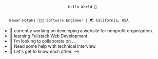                                   Hello World 👋
  
  
       Bawar Hotak| 👩🏻‍💻 Software Engineer | 🌏 California, USA
       
- 🔭 currently working on develeping a website for nonprofit organization.
- 🌱 learning Fullstack Web Development.
- 👯 I’m looking to collaborate on ...
- 🤔 Need some help with technical interview.
- 💭 Let's get to know each other.
-->

<!--
**HotakBawar/HotakBawar** is a ✨ _special_ ✨ repository because its `README.md` (this file) appears on your GitHub profile.

Here are some ideas to get you started:

- 🔭 I’m currently working on develeping a website for nonprofit organization.
- 🌱 I’m currently learning Fullstack Web Development.
- 👯 I’m looking to collaborate on ...
- 🤔 I’m looking for help with ...
- 💬 Ask me about ...
- 📫 How to reach me: ...
- 😄 Pronouns: ...
- ⚡ Fun fact: ...
-->
